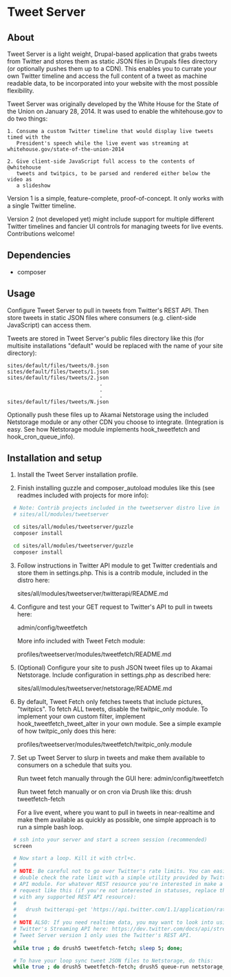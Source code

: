 Tweet Server
============

About
-----

  Tweet Server is a light weight, Drupal-based application that grabs tweets from
  Twitter and stores them as static JSON files in Drupals files directory (or
  optionally pushes them up to a CDN). This enables you to currate your own
  Twitter timeline and access the full content of a tweet as machine readable
  data, to be incorporated into your website with the most possible flexibility.

  Tweet Server was originally developed by the White House for the State of the
  Union on January 28, 2014. It was used to enable the whitehouse.gov to do two
  things:
    
    1. Consume a custom Twitter timeline that would display live tweets timed with the
       President's speech while the live event was streaming at whitehouse.gov/state-of-the-union-2014

    2. Give client-side JavaScript full access to the contents of @whitehouse
       tweets and twitpics, to be parsed and rendered either below the video as
       a slideshow

  Version 1 is a simple, feature-complete, proof-of-concept. It only works with
  a single Twitter timeline.

  Version 2 (not developed yet) might include support for multiple different
  Twitter timelines and fancier UI controls for managing tweets for live events.
  Contributions welcome!


Dependencies
------------

  - composer


Usage
-----

  Configure Tweet Server to pull in tweets from Twitter's REST API. Then store
  tweets in static JSON files where consumers (e.g. client-side JavaScript) can
  access them.

  Tweets are stored in Tweet Server's public files directory like this (for
  multisite installations "default" would be replaced with the name of your site
  directory):

    sites/default/files/tweets/0.json
    sites/default/files/tweets/1.json
    sites/default/files/tweets/2.json
                                  .        
                                  .        
                                  .        
    sites/default/files/tweets/N.json

  Optionally push these files up to Akamai Netstorage using the included
  Netstorage module or any other CDN you choose to integrate. (Integration is
  easy. See how Netstorage module implements hook_tweetfetch and
  hook_cron_queue_info).


Installation and setup
----------------------

  1. Install the Tweet Server installation profile.

  2. Finish installing guzzle and composer_autoload modules like this (see
     readmes included with projects for more info):

  ```bash
    # Note: Contrib projects included in the tweetserver distro live in
    # sites/all/modules/tweetserver 

    cd sites/all/modules/tweetserver/guzzle
    composer install

    cd sites/all/modules/tweetserver/guzzle
    composer install
  ```

  3. Follow instructions in Twitter API module to get Twitter credentials and
     store them in settings.php. This is a contrib module, included in the
     distro here: 
     
        sites/all/modules/tweetserver/twitterapi/README.md

  4. Configure and test your GET request to Twitter's API to pull in tweets
     here:
    
        admin/config/tweetfetch

     More info included with Tweet Fetch module:

        profiles/tweetserver/modules/tweetfetch/README.md
  
  5. (Optional) Configure your site to push JSON tweet files up to Akamai
     Netstorage. Include configuration in settings.php as described here:

        sites/all/modules/tweetserver/netstorage/README.md

  6. By default, Tweet Fetch only fetches tweets that include pictures,
    "twitpics". To fetch ALL tweets, disable the twitpic_only module. To
    implement your own custom filter, implement hook_tweetfetch_tweet_alter in
    your own module. See a simple example of how twitpic_only does this here:

        profiles/tweetserver/modules/tweetfetch/twitpic_only.module 

  7. Set up Tweet Server to slurp in tweets and make them available to consumers
     on a schedule that suits you.

       Run tweet fetch manually through the GUI here: 
        admin/config/tweetfetch

       Run tweet fetch manually or on cron via Drush like this:
        drush tweetfetch-fetch

       For a live event, where you want to pull in tweets in near-realtime and
       make them available as quickly as possible, one simple approach is to run
       a simple bash loop. 

  ```bash
    # ssh into your server and start a screen session (recommended)
    screen

    # Now start a loop. Kill it with ctrl+c.
    #
    # NOTE: Be careful not to go over Twitter's rate limits. You can easily
    # double check the rate limit with a simple utility provided by Twitter
    # API module. For whatever REST resource you're interested in make a
    # request like this (if you're not interested in statuses, replace that
    # with any supported REST API resource):
    #
    #   drush twitterapi-get 'https://api.twitter.com/1.1/application/rate_limit_status.json?resources=statuses' 
    #
    # NOTE ALSO: If you need realtime data, you may want to look into using
    # Twitter's Streaming API here: https://dev.twitter.com/docs/api/streaming.
    # Tweet Server version 1 only uses the Twitter's REST API.
    #
    while true ; do drush5 tweetfetch-fetch; sleep 5; done;

    # To have your loop sync tweet JSON files to Netstorage, do this:
    while true ; do drush5 tweetfetch-fetch; drush5 queue-run netstorage_upload ; sleep 5; done;
  ```
